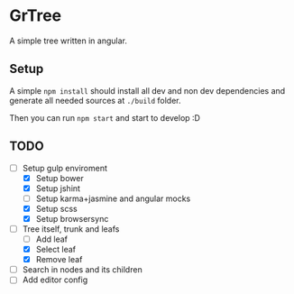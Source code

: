 # GrTree

A simple tree written in angular.


## Setup

A simple `npm install` should install all dev and non dev dependencies and generate all needed sources at `./build` folder.

Then you can run `npm start` and start to develop :D

## TODO

* [ ] Setup gulp enviroment
  * [x] Setup bower
  * [x] Setup jshint
  * [ ] Setup karma+jasmine and angular mocks
  * [x] Setup scss
  * [x] Setup browsersync
* [ ] Tree itself, trunk and leafs
  * [ ] Add leaf
  * [x] Select leaf
  * [x] Remove leaf
* [ ] Search in nodes and its children
* [ ] Add editor config